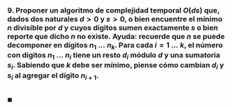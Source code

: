 ### 9. Proponer un algoritmo de complejidad temporal $O(ds)$ que, dados dos naturales $d > 0$ y $s > 0$, o bien encuentre el mínimo $n$ divisible por $d$ y cuyos dígitos sumen exactamente $s$ o bien reporte que dicho $n$ no existe. Ayuda: recuerde que $n$ se puede decomponer en dígitos $n_1\ . . .\ n_k$. Para cada $i = 1\ . . .\ k$, el número con digitos $n_1\ . . .\ n_i$ tiene un resto $d_i$ módulo $d$ y una sumatoria $s_i$. Sabiendo que $k$ debe ser mínimo, piense cómo cambian $d_i$ y $s_i$ al agregar el dígito $n_{i+1}$.

\
$\blacksquare$
